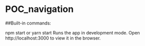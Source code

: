 # POC_navigation

##Built-in commands:

npm start or yarn start
Runs the app in development mode.
Open http://localhost:3000 to view it in the browser.





